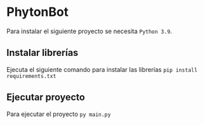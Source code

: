 # PhytonBot
Para instalar el siguiente proyecto se necesita `Python 3.9`.
## Instalar librerías
Ejecuta el siguiente comando para instalar las librerías `pip install requirements.txt`
## Ejecutar proyecto
Para ejecutar el proyecto `py main.py`
